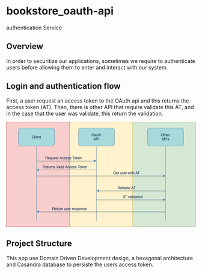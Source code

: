 # bookstore_oauth-api

authentication Service

## Overview
In order to securitize our applications, sometimes we require to authenticate users before allowing them to enter and interact with our system.

## Login and authentication flow
First, a user request an access token to the OAuth api and this returns the access token (AT).
Then, there is other API that require validate this AT, and in the case that the user was validate, this return the validation.

![alt](src/assets/oAuth_diagram.png)

## Project Structure
This app use Domain Driven Development design, a hexagonal architecture and Casandra database to persiste the users access token.

 